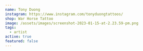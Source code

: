 ```yaml
---
name: Tony Duong
instagram: https://www.instagram.com/tonyduongtattoos/
shop: War Horse Tattoo
image: /assets/images/screenshot-2023-01-15-at-2.23.59-pm.png
tags:
  - artist
active: true
featured: false
---
```

